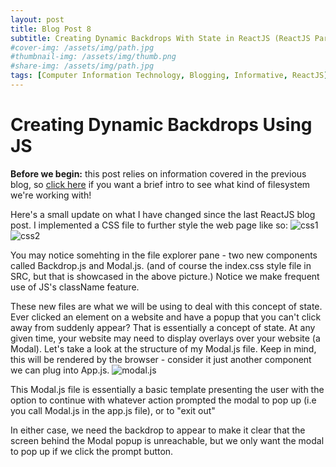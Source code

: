 ```yaml
---
layout: post
title: Blog Post 8
subtitle: Creating Dynamic Backdrops With State in ReactJS (ReactJS Part 2)
#cover-img: /assets/img/path.jpg
#thumbnail-img: /assets/img/thumb.png
#share-img: /assets/img/path.jpg
tags: [Computer Information Technology, Blogging, Informative, ReactJS]
---
```


# Creating Dynamic Backdrops Using JS 

**Before we begin:** this post relies on information covered in the previous blog, so [click here](https://wywyfe.github.io/2021-10-27-WFblog7/) if you want a brief intro to see what kind of filesystem we're working with!

Here's a small update on what I have changed since the last ReactJS blog post. I implemented a CSS file to further style the web page like so: ![css1]() ![css2]()

You may notice somehting in the file explorer pane - two new components called Backdrop.js and Modal.js. (and of course the index.css style file in SRC, but that is showcased in the above picture.) Notice we make frequent use of JS's className feature.

These new files are what we will be using to deal with this concept of state. Ever clicked an element on a website and have a popup that you can't click away from suddenly appear? That is essentially a concept of state. At any given time, your website may need to display overlays over your website (a Modal). Let's take a look at the structure of my Modal.js file. Keep in mind, this will be rendered by the browser - consider it just another component we can plug into App.js. ![modal.js]()

This Modal.js file is essentially a basic template presenting the user with the option to continue with whatever action prompted the modal to pop up (i.e you call Modal.js in the app.js file), or to "exit out"

In either case, we need the backdrop to appear to make it clear that the screen behind the Modal popup is unreachable, but we only want the modal to pop up if we click the prompt button. 
